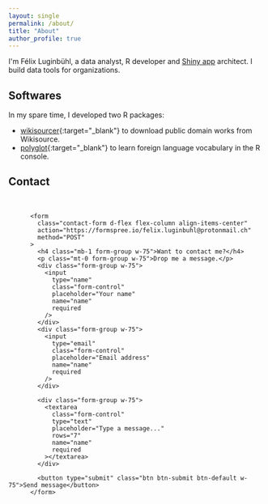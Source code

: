 ```yaml
---
layout: single
permalink: /about/
title: "About"
author_profile: true
---
```


I'm Félix Luginbühl, a data analyst, R developer and [Shiny app](https://shiny.rstudio.com/) architect. I build data tools for organizations.

## Softwares

In my spare time, I developed two R packages:

- [wikisourcer](https://lgnbhl.github.io/wikisourcer){:target="_blank"} to download public domain works from Wikisource.
- [polyglot](https://lgnbhl.github.io/polyglot){:target="_blank"} to learn foreign language vocabulary in the R console.

## Contact

<br>

          <form
            class="contact-form d-flex flex-column align-items-center"
            action="https://formspree.io/felix.luginbuhl@protonmail.ch"
            method="POST"
          >
            <h4 class="mb-1 form-group w-75">Want to contact me?</h4>
            <p class="mt-0 form-group w-75">Drop me a message.</p>
            <div class="form-group w-75">
              <input
                type="name"
                class="form-control"
                placeholder="Your name"
                name="name"
                required
              />
            </div>
            <div class="form-group w-75">
              <input
                type="email"
                class="form-control"
                placeholder="Email address"
                name="name"
                required
              />
            </div>

            <div class="form-group w-75">
              <textarea
                class="form-control"
                type="text"
                placeholder="Type a message..."
                rows="7"
                name="name"
                required
              ></textarea>
            </div>

            <button type="submit" class="btn btn-submit btn-default w-75">Send message</button>
          </form> 
